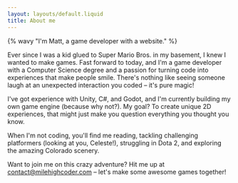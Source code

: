```yaml
---
layout: layouts/default.liquid
title: About me
---
```


{% wavy "I'm Matt, a game developer with a website." %}

Ever since I was a kid glued to Super Mario Bros. in my basement, I knew I wanted to make games. Fast forward to today, and I'm a game developer with a Computer Science degree and a passion for turning code into experiences that make people smile. There's nothing like seeing someone laugh at an unexpected interaction you coded – it's pure magic!

I've got experience with Unity, C#, and Godot, and I'm currently building my own game engine (because why not?). My goal? To create unique 2D experiences, that might just make you question everything you thought you know.

When I'm not coding, you'll find me reading, tackling challenging platformers (looking at you, Celeste!), struggling in Dota 2, and exploring the amazing Colorado scenery.

Want to join me on this crazy adventure? Hit me up at <contact@milehighcoder.com> – let's make some awesome games together!
